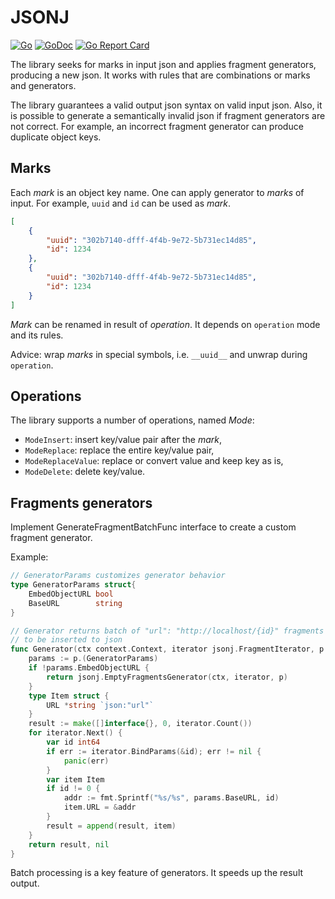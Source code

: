 # JSONJ

[![Go](https://github.com/cyberstudio/jsonj/actions/workflows/go.yml/badge.svg)](https://github.com/cyberstudio/jsonj/actions/workflows/go.yml) [![GoDoc](https://godoc.org/github.com/cyberstudio/jsonj?status.svg)](https://godoc.org/github.com/cyberstudio/jsonj) [![Go Report Card](https://goreportcard.com/badge/github.com/cyberstudio/jsonj)](https://goreportcard.com/report/github.com/cyberstudio/jsonj)

The library seeks for marks in input json and applies fragment generators, producing a new json. 
It works with rules that are combinations or marks and generators.

The library guarantees a valid output json syntax on valid input json. 
Also, it is possible to generate a semantically invalid json if fragment generators are not correct. 
For example, an incorrect fragment generator can produce duplicate object keys.

## Marks

Each _mark_ is an object key name. One can apply generator to _marks_ of input.
For example, `uuid` and `id` can be used as _mark_.
```json
[
    {
        "uuid": "302b7140-dfff-4f4b-9e72-5b731ec14d85",
        "id": 1234
    },
    {
        "uuid": "302b7140-dfff-4f4b-9e72-5b731ec14d85",
        "id": 1234
    }
]
```

_Mark_ can be renamed in result of _operation_.  It depends on `operation` mode and its rules.

Advice: wrap _marks_ in special symbols, i.e. `__uuid__` and unwrap during `operation`.


## Operations

The library supports a number of operations, named _Mode_:
  * `ModeInsert`: insert key/value pair after the _mark_,
  * `ModeReplace`: replace the entire key/value pair,
  * `ModeReplaceValue`: replace or convert value and keep key as is,
  * `ModeDelete`: delete key/value.

## Fragments generators

Implement GenerateFragmentBatchFunc interface to create a custom fragment generator.

Example:
```go
// GeneratorParams customizes generator behavior
type GeneratorParams struct{
    EmbedObjectURL bool
    BaseURL        string
}

// Generator returns batch of "url": "http://localhost/{id}" fragments
// to be inserted to json
func Generator(ctx context.Context, iterator jsonj.FragmentIterator, p interface{}) ([]interface{}, error) {
    params := p.(GeneratorParams)
    if !params.EmbedObjectURL {
        return jsonj.EmptyFragmentsGenerator(ctx, iterator, p)
    }
    type Item struct {
        URL *string `json:"url"`
    }
    result := make([]interface{}, 0, iterator.Count())
    for iterator.Next() {
        var id int64
        if err := iterator.BindParams(&id); err != nil {
            panic(err)
        }
        var item Item
        if id != 0 {
            addr := fmt.Sprintf("%s/%s", params.BaseURL, id)
            item.URL = &addr
        }
        result = append(result, item)
    }
    return result, nil
}
```

Batch processing is a key feature of generators. It speeds up the result output.

